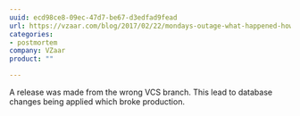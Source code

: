 ```yaml
---
uuid: ecd98ce8-09ec-47d7-be67-d3edfad9fead
url: https://vzaar.com/blog/2017/02/22/mondays-outage-what-happened-how-well-prevent-it-from-happening-again/
categories:
- postmortem
company: VZaar
product: ""

---
```


A release was made from the wrong VCS branch. This lead to database changes being applied which broke production.
